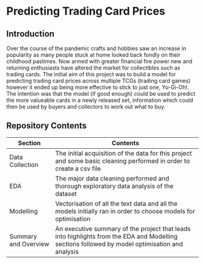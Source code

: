# Predicting Trading Card Prices
## Introduction
Over the course of the pandemic crafts and hobbies saw an increase in popularity as many people stuck at home looked back fondly on their childhood pastimes. Now armed with greater financial fire power new and returning enthusiasts have altered the market for collectibles such as trading cards.
The initial aim of this project was to build a model for predicting trading card prices across multiple TCGs (trading card games) however it ended up being more effective to stick to just one, Yu-Gi-Oh!. The intention was that the model (if good enough) could be used to predict the more valueable cards in a newly released set, information which could then be used by buyers and collectors to work out what to buy.

## Repository Contents

| Section  | Contents |
| ------------- | ------------- |
| Data Collection  | The initial acquisition of the data for this project and some basic cleaning performed in order to create a csv file  |
| EDA  | The major data cleaning performed and thorough exploratory data analysis of the dataset  |
| Modelling| Vectorisation of all the text data and all the models initially ran in order to choose models for optimisation  |
| Summary and Overview | An executive summary of the project that leads into highlights from the EDA and Modelling sections followed by model optimisation and analysis  |

